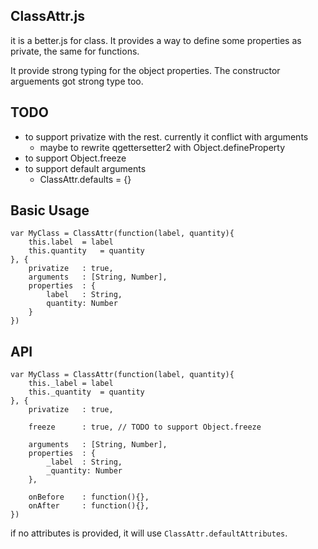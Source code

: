## ClassAttr.js

it is a better.js for class. 
It provides a way to define some properties as private, the same for functions.

It provide strong typing for the object properties.
The constructor arguements got strong type too.

## TODO
* to support privatize with the rest. currently it conflict with arguments
  * maybe to rewrite qgettersetter2 with Object.defineProperty
* to support Object.freeze
* to support default arguments
  * ClassAttr.defaults	= {}

## Basic Usage

```
var MyClass	= ClassAttr(function(label, quantity){
	this.label	= label
	this.quantity	= quantity
}, {
	privatize	: true,
	arguments	: [String, Number],
	properties	: {
		label	: String,
		quantity: Number
	}
})
```


## API

```
var MyClass	= ClassAttr(function(label, quantity){
	this._label	= label
	this._quantity	= quantity
}, {
	privatize	: true,
	
	freeze		: true,	// TODO to support Object.freeze 

	arguments	: [String, Number],
	properties	: {
		_label	: String,
		_quantity: Number
	},

	onBefore	: function(){},
	onAfter		: function(){},
})
```

if no attributes is provided, it will use ```ClassAttr.defaultAttributes```. 